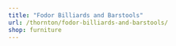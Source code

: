 ```yaml
---
title: "Fodor Billiards and Barstools"
url: /thornton/fodor-billiards-and-barstools/
shop: furniture
---
```

